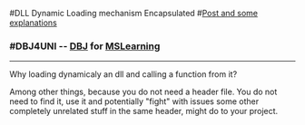 #DLL Dynamic Loading mechanism Encapsulated
#[Post and some explanations](http://dbj.org/how-to-load-windows-dll-at-runtime/)

### #DBJ4UNI -- [DBJ](http://dbj.org) for [MSLearning](https://twitter.com/MSLearning)

---------------------------------------

Why loading dynamicaly an dll and calling a function from it? 

Among other things, because you do not need a header file. You do not need to find it, use it and potentially "fight" with issues some other completely unrelated stuff in the same header, might do to your project.
